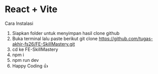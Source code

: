 # React + Vite

Cara Instalasi
1. Siapkan folder untuk menyimpan hasil clone github
2. Buka terminal lalu paste berikut git clone https://github.com/tugas-akhir-fs26/FE-SkillMastery.git
3. cd ke FE-SkillMastery
4. npm i
5. npm run dev
6. Happy Coding 👍
